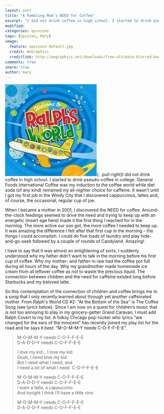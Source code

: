 ```yaml
---
layout: post
title: "A Rambling Mom’s NEED for Coffee"
excerpt: "I did not drink coffee in high school. I started to drink pseudo-coffee in college. General Foods International Coffee was my induction to the coffee world while diet soda (of any kind) remained my all-nighter choice for caffeine."
modified: 
categories: opinions
tags: [Opinion, Mary]
image:
  feature: opinions-default.jpg
  credit: WeGraphics
  creditlink: http://wegraphics.net/downloads/free-ultimate-blurred-background-pack/
comments: true
share: true
author: mary
---
```

![Ralph Covert](/images/ralph.jpg){: .pull-right}I did not drink coffee in high school. I started to drink pseudo-coffee in college. General Foods International Coffee was my induction to the coffee world while diet soda (of any kind) remained my all-nighter choice for caffeine. It wasn’t until I got my first job in the Windy City that I discovered cappuccinos, lattes and, of course, the occasional, regular cup of joe.

When I became a mother in 2001, I discovered the NEED for coffee. Around-the-clock feedings seemed to drive the need and trying to keep up with an energetic (insert age here) made it the first thing I reached for in the morning. The more active our son got, the more coffee I needed to keep up. It was amazing the difference I felt after that first cup in the morning – the things I could accomplish. I could do five loads of laundry and play hide-and-go-seek followed by a couple of rounds of Candyland. Amazing!

I have to say that it was almost an enlightening of sorts. I suddenly understood why my father didn’t want to talk in the morning before his first cup of coffee. Why my mother- and father-in-law had the coffee pot full during all hours of the day. Why my grandmother made homemade ice cream from all leftover coffee as not to waste the precious liquid. The connection between children and the need for caffeine existed long before Starbucks and my beloved latte.

So this contemplation of the connection of children and coffee brings me to a song that I only recently learned about through yet another caffeinated mother. From Ralph's World CD #2: "At the Bottom of the Sea" is The Coffee Song (see lyrics below). Since I am now on a quest for children’s music that is not too annoying to play in my grocery-getter Grand Caravan, I must add Ralph Covert to my list. A folksy Chicago pop-rocker who lyrics “are changed for the ears of the innocent” has recently joined my play list for the road and he says it best: “M-O-M-M-Y needs C-O-F-F-E-E”.

>M-O-M-M-Y needs C-O-F-F-E-E  
>D-A-D-D-Y needs C-O-F-F-E-E  
>  
>I love my kid… I love my kid  
>Gosh, I need love my kid  
>But I need what I need, and  
>I need a lot of what I need  C-O-F-F-E-E  
>
>M-O-M-M-Y needs C-O-F-F-E-E  
>D-A-D-D-Y needs C-O-F-F-E-E  
>I want a latte, a cappuccino  
>And tonight I think I’ll have a little vino  
>  
>M-O-M-M-Y needs C-O-F-F-E-E  
>D-A-D-D-Y needs C-O-F-F-E-E  